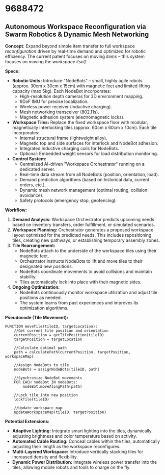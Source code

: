# 9688472

## Autonomous Workspace Reconfiguration via Swarm Robotics & Dynamic Mesh Networking

**Concept:** Expand beyond simple item transfer to full workspace *reconfiguration* driven by real-time demand and optimized for robotic efficiency. The current patent focuses on moving *items* – this system focuses on moving the *workspace itself*.

**Specs:**

*   **Robotic Units:** Introduce "NodeBots" – small, highly agile robots (approx. 30cm x 30cm x 15cm) with magnetic feet and limited lifting capacity (max 5kg). Each NodeBot incorporates:
    *   High-resolution depth cameras for 3D environment mapping.
    *   9DoF IMU for precise localization.
    *   Wireless power receiver (inductive charging).
    *   Mesh networking transceiver (802.11s).
    *   Magnetic adhesion system (electromagnetic locks).
*   **Workspace Tiles:** Replace the fixed workspace floor with modular, magnetically interlocking tiles (approx. 60cm x 60cm x 10cm). Each tile incorporates:
    *   Internal structural frame (lightweight alloy).
    *   Magnetic top and side surfaces for interlock and NodeBot adhesion.
    *   Integrated inductive charging coils for NodeBots.
    *   Optional: Embedded weight sensors for load distribution monitoring.
*   **Control System:**
    *   Centralized AI-driven "Workspace Orchestrator" running on a dedicated server.
    *   Real-time data stream from all NodeBots (position, orientation, load).
    *   Demand prediction algorithms (based on historical data, current orders, etc.).
    *   Dynamic mesh network management (optimal routing, collision avoidance).
    *   Safety protocols (emergency stop, geofencing).

**Workflow:**

1.  **Demand Analysis:** Workspace Orchestrator predicts upcoming needs based on inventory transfers, order fulfillment, or simulated scenarios.
2.  **Workspace Planning:** Orchestrator generates a proposed workspace layout optimized for the predicted needs. This includes repositioning tiles, creating new pathways, or establishing temporary assembly zones.
3.  **Tile Rearrangement:** 
    *   NodeBots attach to the underside of the workspace tiles using their magnetic feet.
    *   Orchestrator instructs NodeBots to lift and move tiles to their designated new positions.
    *   NodeBots coordinate movements to avoid collisions and maintain stability.
    *   Tiles automatically lock into place with their magnetic sides.
4.  **Ongoing Optimization:** 
    *   NodeBots continuously monitor workspace utilization and adjust tile positions as needed.
    *   The system learns from past experiences and improves its optimization algorithms.

**Pseudocode (Tile Movement):**

```
FUNCTION moveTile(tileID, targetLocation):
    //Get current tile position and orientation
    currentPosition = getTilePosition(tileID)
    targetPosition = targetLocation

    //Calculate optimal path
    path = calculatePath(currentPosition, targetPosition, workspaceMap)

    //Assign NodeBots to tile
    nodeBots = assignNodeBots(tileID, path)

    //Synchronize NodeBot movements
    FOR EACH nodeBot IN nodeBots:
        nodeBot.moveAlongPath(path)

    //Lock tile into new position
    lockTile(tileID)

    //Update workspace map
    updateWorkspaceMap(tileID, targetPosition)
```

**Potential Extensions:**

*   **Adaptive Lighting:** Integrate smart lighting into the tiles, dynamically adjusting brightness and color temperature based on activity.
*   **Automated Cable Routing:** Conceal cables within the tiles, automatically adjusting their length as the workspace reconfigures.
*   **Multi-Layered Workspace:** Introduce vertically stacking tiles for increased density and flexibility.
*    **Dynamic Power Distribution:** Integrate wireless power transfer into the tiles, allowing mobile robots and tools to charge on the fly.